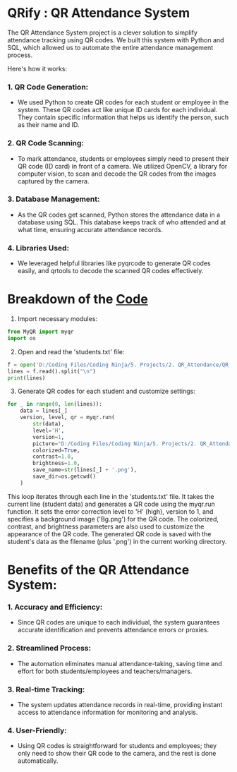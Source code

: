 # QRify : QR Attendance System

The QR Attendance System project is a clever solution to simplify attendance tracking using QR codes. We built this system with Python and SQL, which allowed us to automate the entire attendance management process.

Here's how it works:

### 1. QR Code Generation:
- We used Python to create QR codes for each student or employee in the system. These QR codes act like unique ID cards for each individual. They contain specific information that helps us identify the person, such as their name and ID.

### 2. QR Code Scanning:
- To mark attendance, students or employees simply need to present their QR code (ID card) in front of a camera. We utilized OpenCV, a library for computer vision, to scan and decode the QR codes from the images captured by the camera.

### 3. Database Management:
- As the QR codes get scanned, Python stores the attendance data in a database using SQL. This database keeps track of who attended and at what time, ensuring accurate attendance records.

### 4. Libraries Used:
- We leveraged helpful libraries like pyqrcode to generate QR codes easily, and qrtools to decode the scanned QR codes effectively.

# Breakdown of the [Code](https://github.com/onkar-kota/QRify/blob/main/QR_Attendance-main/QR_Attendance/Generate.py)

1. Import necessary modules:
```python
from MyQR import myqr
import os
```

2. Open and read the 'students.txt' file:
```python
f = open('D:/Coding Files/Coding Ninja/5. Projects/2. QR_Attendance/QR_Attendance-main/QR_Attendance/students.txt', 'r')
lines = f.read().split("\n")
print(lines)
```

3. Generate QR codes for each student and customize settings:
```python
for _ in range(0, len(lines)):
    data = lines[_]
    version, level, qr = myqr.run(
        str(data),
        level='H',
        version=1,
        picture="D:/Coding Files/Coding Ninja/5. Projects/2. QR_Attendance/QR_Attendance-main/QR_Attendance/Bg.png",
        colorized=True,
        contrast=1.0,
        brightness=1.0,
        save_name=str(lines[_] + '.png'),
        save_dir=os.getcwd()
    )

```
This loop iterates through each line in the 'students.txt' file. It takes the current line (student data) and generates a QR code using the myqr.run function. It sets the error correction level to 'H' (high), version to 1, and specifies a background image ('Bg.png') for the QR code. The colorized, contrast, and brightness parameters are also used to customize the appearance of the QR code. The generated QR code is saved with the student's data as the filename (plus '.png') in the current working directory.


# Benefits of the QR Attendance System:

### 1. Accuracy and Efficiency:
- Since QR codes are unique to each individual, the system guarantees accurate identification and prevents attendance errors or proxies.

### 2. Streamlined Process:
- The automation eliminates manual attendance-taking, saving time and effort for both students/employees and teachers/managers.

### 3. Real-time Tracking:
- The system updates attendance records in real-time, providing instant access to attendance information for monitoring and analysis.

### 4. User-Friendly:
- Using QR codes is straightforward for students and employees; they only need to show their QR code to the camera, and the rest is done automatically.
